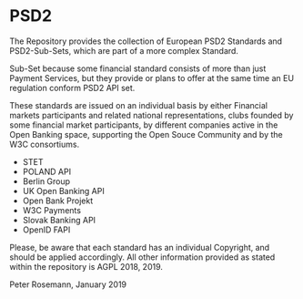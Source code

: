 # PSD2

The Repository provides the collection of European PSD2 Standards and PSD2-Sub-Sets, which are part of a more complex Standard.

Sub-Set because some financial standard consists of more than just Payment Services, but they provide or plans to offer at the same time an EU regulation conform PSD2 API set.

These standards are issued on an individual basis by either Financial markets participants and related national representations, clubs founded by some financial market participants, by different companies active in the Open Banking space, supporting the Open Souce Community and by the W3C consortiums.

- STET
- POLAND API
- Berlin Group
- UK Open Banking API
- Open Bank Projekt
- W3C Payments
- Slovak Banking API
- OpenID FAPI

Please, be aware that each standard has an individual Copyright, and should be applied accordingly. All other information provided as stated within the repository is AGPL 2018, 2019.

Peter Rosemann, January 2019
